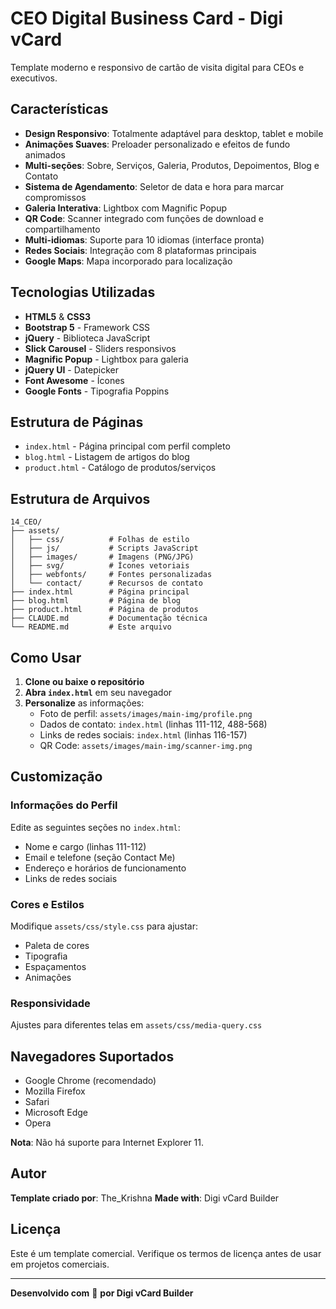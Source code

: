# CEO Digital Business Card - Digi vCard

Template moderno e responsivo de cartão de visita digital para CEOs e executivos.

## Características

- **Design Responsivo**: Totalmente adaptável para desktop, tablet e mobile
- **Animações Suaves**: Preloader personalizado e efeitos de fundo animados
- **Multi-seções**: Sobre, Serviços, Galeria, Produtos, Depoimentos, Blog e Contato
- **Sistema de Agendamento**: Seletor de data e hora para marcar compromissos
- **Galeria Interativa**: Lightbox com Magnific Popup
- **QR Code**: Scanner integrado com funções de download e compartilhamento
- **Multi-idiomas**: Suporte para 10 idiomas (interface pronta)
- **Redes Sociais**: Integração com 8 plataformas principais
- **Google Maps**: Mapa incorporado para localização

## Tecnologias Utilizadas

- **HTML5** & **CSS3**
- **Bootstrap 5** - Framework CSS
- **jQuery** - Biblioteca JavaScript
- **Slick Carousel** - Sliders responsivos
- **Magnific Popup** - Lightbox para galeria
- **jQuery UI** - Datepicker
- **Font Awesome** - Ícones
- **Google Fonts** - Tipografia Poppins

## Estrutura de Páginas

- `index.html` - Página principal com perfil completo
- `blog.html` - Listagem de artigos do blog
- `product.html` - Catálogo de produtos/serviços

## Estrutura de Arquivos

```
14_CEO/
├── assets/
│   ├── css/          # Folhas de estilo
│   ├── js/           # Scripts JavaScript
│   ├── images/       # Imagens (PNG/JPG)
│   ├── svg/          # Ícones vetoriais
│   ├── webfonts/     # Fontes personalizadas
│   └── contact/      # Recursos de contato
├── index.html        # Página principal
├── blog.html         # Página de blog
├── product.html      # Página de produtos
├── CLAUDE.md         # Documentação técnica
└── README.md         # Este arquivo
```

## Como Usar

1. **Clone ou baixe o repositório**
2. **Abra `index.html`** em seu navegador
3. **Personalize** as informações:
   - Foto de perfil: `assets/images/main-img/profile.png`
   - Dados de contato: `index.html` (linhas 111-112, 488-568)
   - Links de redes sociais: `index.html` (linhas 116-157)
   - QR Code: `assets/images/main-img/scanner-img.png`

## Customização

### Informações do Perfil
Edite as seguintes seções no `index.html`:
- Nome e cargo (linhas 111-112)
- Email e telefone (seção Contact Me)
- Endereço e horários de funcionamento
- Links de redes sociais

### Cores e Estilos
Modifique `assets/css/style.css` para ajustar:
- Paleta de cores
- Tipografia
- Espaçamentos
- Animações

### Responsividade
Ajustes para diferentes telas em `assets/css/media-query.css`

## Navegadores Suportados

- Google Chrome (recomendado)
- Mozilla Firefox
- Safari
- Microsoft Edge
- Opera

**Nota**: Não há suporte para Internet Explorer 11.

## Autor

**Template criado por**: The_Krishna
**Made with**: Digi vCard Builder

## Licença

Este é um template comercial. Verifique os termos de licença antes de usar em projetos comerciais.

---

**Desenvolvido com** 💖 **por Digi vCard Builder**
